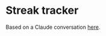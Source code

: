 # Streak tracker

Based on a Claude conversation [here](https://claude.ai/chat/eb40ea1a-fcb7-41b7-b7fb-9560708698a1).

